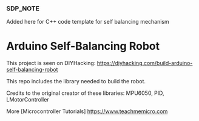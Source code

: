 ### SDP_NOTE ###
Added here for C++ code template for self balancing mechanism

# Arduino Self-Balancing Robot

This project is seen on DIYHacking: https://diyhacking.com/build-arduino-self-balancing-robot

This repo includes the library needed to build the robot.

Credits to the original creator of these libraries: 
  MPU6050, 
  PID, 
  LMotorController
  
  
  
More [Microcontroller Tutorials] https://www.teachmemicro.com

